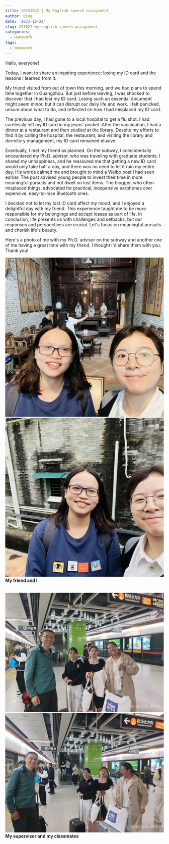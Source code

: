 ```yaml
---
title: 20231022 | My English speech assignment
author: Qing
date: '2023-10-22'
slug: 231022-my-english-speech-assignment
categories:
  - Homework
tags:
  - Homework
---
```


Hello, everyone!

Today, I want to share an inspiring experience: losing my ID card and the lessons I learned from it. 

My friend visited from out of town this morning, and we had plans to spend time together in Guangzhou. But just before leaving, I was shocked to discover that I had lost my ID card. Losing such an essential document might seem minor, but it can disrupt our daily life and work. I felt panicked, unsure about what to do, and reflected on how I had misplaced my ID card.

The previous day, I had gone to a local hospital to get a flu shot. I had carelessly left my ID card in my jeans' pocket. After the vaccination, I had a dinner at a restaurant and then studied at the library. Despite my efforts to find it by calling the hospital, the restaurant, and visiting the library and dormitory management, my ID card remained elusive.

Eventually, I met my friend as planned. On the subway, I coincidentally encountered my Ph.D. advisor, who was traveling with graduate students. I shared my unhappiness, and he reassured me that getting a new ID card would only take half a day, and there was no need to let it ruin my entire day. His words calmed me and brought to mind a Weibo post I had seen earlier. The post advised young people to invest their time in more meaningful pursuits and not dwell on lost items. The blogger, who often misplaced things, advocated for practical, inexpensive earphones over expensive, easy-to-lose Bluetooth ones.

I decided not to let my lost ID card affect my mood, and I enjoyed a delightful day with my friend. This experience taught me to be more responsible for my belongings and accept losses as part of life. In conclusion, life presents us with challenges and setbacks, but our responses and perspectives are crucial. Let's focus on meaningful pursuits and cherish life's beauty.

Here's a photo of me with my Ph.D. advisor on the subway and another one of me having a great time with my friend. I thought I'd share them with you. Thank you!


![](images/1.jpg)    
![](images/2.jpg)  
**My friend and I**
<br />
<br />

![](images/3.jpg)  ![](images/4.jpg)  
**My supervisor and my classmates**
<br />








